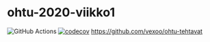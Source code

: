 # ohtu-2020-viikko1

![GitHub Actions](https://github.com/vexoo/ohtu-2020-viikko1/workflows/Java%20CI%20with%20Gradle/badge.svg)
[![codecov](https://codecov.io/gh/vexoo/ohtu-2020-viikko1/branch/main/graph/badge.svg?token=TF517ZKRAJ)](undefined)
https://github.com/vexoo/ohtu-tehtavat
